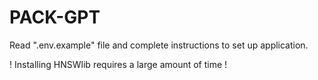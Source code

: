 # PACK-GPT

Read ".env.example" file and complete instructions to set up application.

! Installing HNSWlib requires a large amount of time !